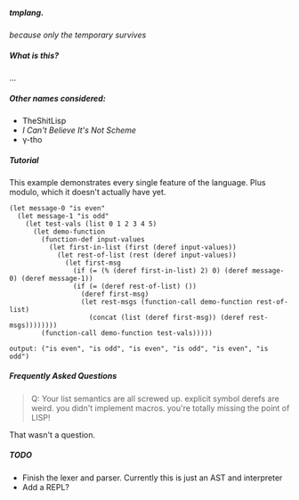 ##### **tmplang.**

*because only the temporary survives*

##### What is this?

...

##### Other names considered:

* TheShitLisp
* *I Can't Believe It's Not Scheme*
* γ-tho

##### Tutorial

This example demonstrates every single feature of the language. Plus modulo, which it doesn't actually have yet.

```
(let message-0 "is even"
  (let message-1 "is odd"
    (let test-vals (list 0 1 2 3 4 5)
      (let demo-function
        (function-def input-values
          (let first-in-list (first (deref input-values))
            (let rest-of-list (rest (deref input-values))
              (let first-msg
                (if (= (% (deref first-in-list) 2) 0) (deref message-0) (deref message-1))
                (if (= (deref rest-of-list) ())
                  (deref first-msg)
                  (let rest-msgs (function-call demo-function rest-of-list)
                    (concat (list (deref first-msg)) (deref rest-msgs))))))))
        (function-call demo-function test-vals)))))

output: ("is even", "is odd", "is even", "is odd", "is even", "is odd")

```

##### Frequently Asked Questions

> Q: Your list semantics are all screwed up. explicit symbol derefs are weird. you didn't implement macros. you're totally missing the point of LISP!

That wasn't a question.

##### TODO

* Finish the lexer and parser. Currently this is just an AST and interpreter
* Add a REPL?

